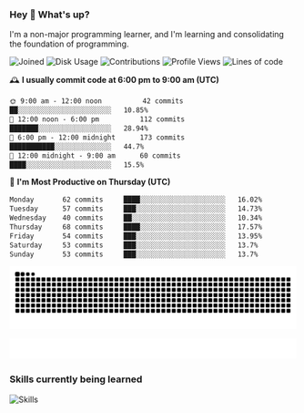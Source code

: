 ### Hey :wave: What's up?

I'm a non-major programming learner, and I'm learning and consolidating the foundation of programming.

<!--START_SECTION:waka-->
![Joined](http://img.shields.io/badge/Joined-7%20years%20ago-6D67E4?style=flat&labelColor=453C67)
![Disk Usage](http://img.shields.io/badge/Github%27s%20Storage-602.9%20MB-FD841F?style=flat&labelColor=E14D2A)
![Contributions](http://img.shields.io/badge/Contributions%20in%202023-552-7DCE13?style=flat&labelColor=2B7A0B)
![Profile Views](http://img.shields.io/badge/Profile%20Views-6-3AB4F2?style=flat&labelColor=0078AA)
![Lines of code](https://img.shields.io/badge/Lines%20of%20code-2%20Million%20Lines%20of%20code-FF8B8B?style=flat&labelColor=EB4747)

🕰️ **I usually commit code at 6:00 pm to 9:00 am (UTC)** 

```text
🌞 9:00 am - 12:00 noon          42 commits     ██░░░░░░░░░░░░░░░░░░░░░░░   10.85% 
🌆 12:00 noon - 6:00 pm          112 commits    ███████░░░░░░░░░░░░░░░░░░   28.94% 
🌃 6:00 pm - 12:00 midnight      173 commits    ███████████░░░░░░░░░░░░░░   44.7% 
🌙 12:00 midnight - 9:00 am      60 commits     ████░░░░░░░░░░░░░░░░░░░░░   15.5%
```
📅 **I'm Most Productive on Thursday (UTC)** 

```text
Monday       62 commits     ████░░░░░░░░░░░░░░░░░░░░░   16.02% 
Tuesday      57 commits     ███░░░░░░░░░░░░░░░░░░░░░░   14.73% 
Wednesday    40 commits     ██░░░░░░░░░░░░░░░░░░░░░░░   10.34% 
Thursday     68 commits     ████░░░░░░░░░░░░░░░░░░░░░   17.57% 
Friday       54 commits     ███░░░░░░░░░░░░░░░░░░░░░░   13.95% 
Saturday     53 commits     ███░░░░░░░░░░░░░░░░░░░░░░   13.7% 
Sunday       53 commits     ███░░░░░░░░░░░░░░░░░░░░░░   13.7%
```

<!--END_SECTION:waka-->

![Snake animation](https://raw.githubusercontent.com/dirname/dirname/output/snake.svg)

![metrics](github-metrics.svg)

### Skills currently being learned

![Skills](https://skillicons.dev/icons?i=linux,rust,go,solidity,typescript,bash,git,postgres,mysql,redis,mongo,docker,kubernetes,grafana,prometheus)
